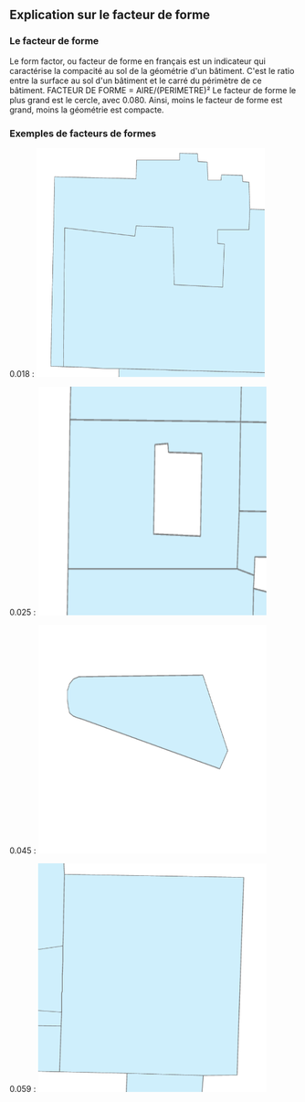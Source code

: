 ## Explication sur le facteur de forme

### Le facteur de forme
Le form factor, ou facteur de forme en français est un indicateur qui caractérise la compacité au sol de la géométrie d'un bâtiment.
C'est le ratio entre la surface au sol d'un bâtiment et le carré du périmètre de ce bâtiment.
FACTEUR DE FORME = AIRE/(PERIMETRE)²
Le facteur de forme le plus grand est le cercle, avec 0.080. Ainsi, moins le facteur de forme est grand, moins la géométrie est compacte.

### Exemples de facteurs de formes
0.018 :
<img src="/Annexes/FormFactor/0,018.PNG" alt="drawing" width="400" height="400"/>

0.025 :
<img src="/Annexes/FormFactor/0,025.PNG" alt="drawing" width="400" height="400"/>

0.045 :
<img src="/Annexes/FormFactor/0,045.PNG" alt="drawing" width="400" height="400"/>

0.059 :
<img src="/Annexes/FormFactor/0,059.PNG" alt="drawing" width="400" height="400"/>


